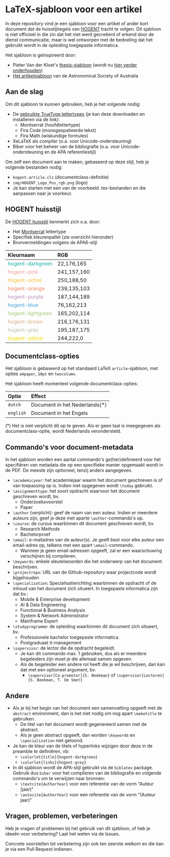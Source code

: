 # LaTeX-sjabloon voor een artikel

In deze repository vind je een sjabloon voor een artikel of ander kort document dat de huisstijlregels van [HOGENT](https://www.hogent.be) tracht te volgen. Dit sjabloon is niet officieel in die zin dat het niet werd gecreëerd of erkend door de dienst communicatie, maar is wel ontworpen met de bedoeling dat het gebruikt wordt in de opleiding toegepaste informatica.

Het sjabloon is geïnspireerd door:

- Pieter Van der Kloet's [thesis-sjabloon](https://github.com/pvdk/hogent-latex-thesis) (wordt nu [hier verder onderhouden](https://github.com/HoGentTIN/hogent-latex-thesis))
- [Het artikelsjabloon](https://www.overleaf.com/latex/templates/publications-of-the-astronomical-society-of-australia/nbjxzvhrrgbx) van de Astronomical Society of Australia

## Aan de slag

Om dit sjabloon te kunnen gebruiken, heb je het volgende nodig:

- De [gebruikte TrueType lettertypes](https://github.com/HoGentTIN/presentatie-latex-sjabloon/tree/master/fonts) (je kan deze downloaden en installeren via de link):
    - Montserrat (hoofdlettertype)
    - Fira Code (monogespatieerde tekst)
    - Fira Math (wiskundige formules)
- XeLaTeX als compiler (o.a. voor Unicode-ondersteuning)
- Biber voor het beheer van de bibliografie (o.a. voor Unicode-ondersteuning en de APA referentiestijl)

Om zelf een document aan te maken, gebaseerd op deze stijl, heb je volgende bestanden nodig:

- `hogent-article.cls` (documentclass-definitie)
- `img/HOGENT_Logo_Pos_rgb.png` (logo)
- Je kan starten met een van de voorbeeld .tex-bestanden en die aanpassen naar je voorkeur.

## HOGENT huisstijl

De [HOGENT huisstijl](https://hnet.hogent.be/themas/communicatie/huisstijl-logo-s-en-sjablonen/) kenmerkt zich o.a. door:

- Het [Montserrat](https://github.com/JulietaUla/Montserrat/) lettertype
- Specifiek kleurenpallet (zie overzicht hieronder)
- Bronvermeldingen volgens de APA6-stijl

| Kleurnaam                                                   | RGB         |
| :---------------------------------------------------------- | :---------- |
| <div style='color:rgb(22,176,165)'>hogent-darkgreen</div>   | 22,176,165  |
| <div style='color:rgb(241,157,160)'>hogent-pink</div>       | 241,157,160 |
| <div style='color:rgb(250,188,50)'>hogent-ochre</div>       | 250,188,50  |
| <div style='color:rgb(239,135,103)'>hogent-orange</div>     | 239,135,103 |
| <div style='color:rgb(187,144,189)'>hogent-purple</div>     | 187,144,189 |
| <div style='color:rgb(76,162,213)'>hogent-blue</div>        | 76,162,213  |
| <div style='color:rgb(165,202,114)'>hogent-lightgreen</div> | 165,202,114 |
| <div style='color:rgb(216,176,131)'>hogent-brown</div>      | 216,176,131 |
| <div style='color:rgb(195,187,175)'>hogent-grey</div>       | 195,187,175 |
| <div style='color:rgb(244,222,0)'>hogent-yellow</div>       | 244,222,0   |

## Documentclass-opties

Het sjabloon is gebaseerd op het standaard LaTeX `article`-sjabloon, met opties `a4paper`, `10pt` en `twocolumn`.

Het sjabloon heeft momenteel volgende documentclass-opties:

| Optie     | Effect                         |
| :-------- | :----------------------------- |
| `dutch`   | Document in het Nederlands(\*) |
| `english` | Document in het Engels         |

(*) Het is niet verplicht dit op te geven. Als er geen taal is meegegeven als documentclass-optie, wordt Nederlands verondersteld.

## Commando's voor document-metadata

In het sjabloon worden een aantal commando's ge(her)definieerd voor het specifiëren van metadata die op een specifieke manier opgemaakt wordt in de PDF. De meeste zijn optioneel, tenzij anders aangegeven.

- `\academicyear`: het academiejaar waarin het document geschreven is of van toepassing op is. Indien niet opgegeven wordt `\today` gebruikt.
- `\assignmenttype`: het soort opdracht waarvoor het document geschreven wordt, bv.
    - Onderzoeksvoorstel
    - Paper
- `\author` (verplicht): geef de naam van een auteur. Indien er meerdere auteurs zijn, geef je deze met aparte `\author`-commando's op.
- `\course`: de cursus waarbinnen dit document geschreven wordt, bv.
    - Research Methods
    - Bachelorproef
- `\email`: e-mailadres van de auteur(s). Je geeft best voor elke auteur een email-adres op, telkens met een apart `\email`-commando.
    - Wanneer je geen email-adressen opgeeft, zal er een waarschuwing verschijnen bij compileren.
- `\keywords`: enkele sleutelwoorden die het onderwerp van het document beschrijven.
- `\projectrepo`: URL van de Github-repository waar projectcode wordt bijgehouden
- `\specialization`: Specialisatierichting waarbinnen de opdracht of de inhoud van het document zich situeert. In toegepaste informatica zijn dat bv.:
    - Mobile \& Enterprise development
    - AI \& Data Engineering
    - Functional \& Business Analysis
    - System \& Network Administrator
    - Mainframe Expert
- `\studyprogramme`: de opleiding waarbinnen dit document zich situeert, bv.
    - Professionele bachelor toegepaste informatica
    - Postgraduaat it-management
- `\supervisor`: de lector die de opdracht begeleidt.
    - Je kan dit commando max. 1 gebruiken, dus als er meerdere begeleiders zijn moet je die allemaal samen opgeven.
    - Als de begeleider een andere rol heeft die je wil beschrijven, dan kan dat met een optioneel argument, bv.
        - `\supervisor[Co-promotor]{S. Beekman}` of `\supervisor[Lectoren]{S. Beekman, T. De Smet}`

## Andere

- Als je bij het begin van het document een samenvatting opgeeft met de `abstract` environment, dan is het niet nodig om nog apart `\maketitle` te gebruiken.
    - De titel van het document wordt gegenereerd samen met de abstract.
    - Als je geen abstract opgeeft, dan worden `\keyword`s en `\specialization` niet getoond.
- Je kan de kleur van de titels of hyperlinks wijzigen door deze in de preamble te definiëren, vb:
    - `\colorlet{title}{hogent-darkgreen}`
    - `\colorlet{links}{hogent-grey}`
- In dit sjabloon wordt de APA-stijl gebruikt via de `biblatex` package. Gebruik dus `biber` voor het compileren van de bibliografie en volgende commando's om te verwijzen naar bronnen:
    - `\textcite{AuthorYear}` voor een referentie van de vorm "Auteur (jaar)"
    - `\autocite{AuthorYear}` voor een referentie van de vorm "(Auteur jaar)"

## Vragen, problemen, verbeteringen

Heb je vragen of problemen bij het gebruik van dit sjabloon, of heb je ideeën voor verbetering? Laat het weten via de Issues.

Concrete voorstellen tot verbetering zijn ook ten zeerste welkom en die kan je via een Pull Request indienen.
